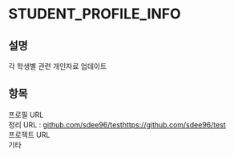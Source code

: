 # STUDENT_PROFILE_INFO
설명
---
각 학생별 관련 개인자료 업데이트 

항목
---
프로필 URL <br/>
정리 URL : [github.com/sdee96/test](https://github.com/sdee96/test)https://github.com/sdee96/test <br/>
프로젝트 URL <br/>
기타 
